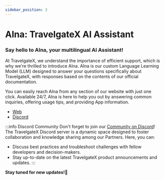 ```yaml
---
sidebar_position: 2
---
```


# AIna: TravelgateX AI Assistant

### Say hello to AIna, your multilingual AI Assistant!

At TravelgateX, we understand the importance of efficient support, which is why we're thrilled to introduce AIna. AIna is our custom Language Learning Model (LLM) designed to answer your questions specifically about TravelgateX, with responses based on the contents of our official documentation.

You can easily reach AIna from any section of our website with just one click. Available 24/7, AIna is here to help you out by answering common inquiries, offering usage tips, and providing App information.

- [Web](https://docs.travelgate.com/ask-ai/)
- [Discord](https://discord.com/invite/travelgate)

:::info Discord Community
Don't forget to join our [Community on Discord](/kb/getting-started-with-travelgate/about-our-community)! The TravelgateX Discord server is a dynamic space designed to foster collaboration and knowledge sharing among our Partners. Here, you can:
- Discuss best practices and troubleshoot challenges with fellow developers and decision-makers.
- Stay up-to-date on the latest TravelgateX product announcements and updates.
:::

**Stay tuned for new updates!🚀**